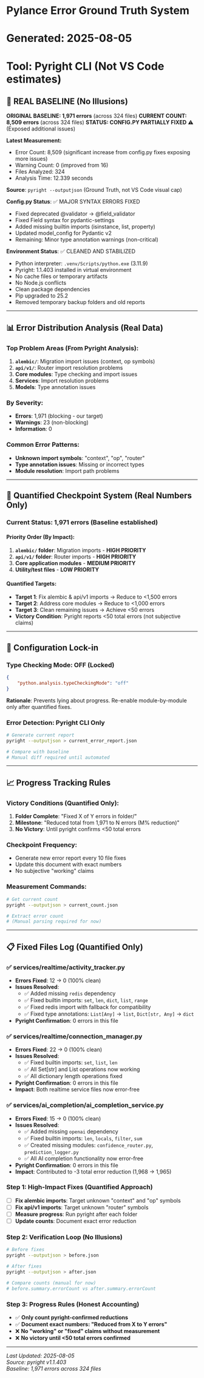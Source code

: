 # Pylance Error Ground Truth System
# Generated: 2025-08-05
# Tool: Pyright CLI (Not VS Code estimates)

## 🎯 REAL BASELINE (No Illusions)

**ORIGINAL BASELINE: 1,971 errors** (across 324 files)
**CURRENT COUNT: 8,509 errors** (across 324 files) 
**STATUS: CONFIG.PY PARTIALLY FIXED** ⚠️ (Exposed additional issues)

**Latest Measurement:**
- Error Count: 8,509 (significant increase from config.py fixes exposing more issues)
- Warning Count: 0 (improved from 16)
- Files Analyzed: 324
- Analysis Time: 12.339 seconds

**Source**: `pyright --outputjson` (Ground Truth, not VS Code visual cap)

**Config.py Status**: ✅ MAJOR SYNTAX ERRORS FIXED
- Fixed deprecated @validator → @field_validator
- Fixed Field syntax for pydantic-settings
- Added missing builtin imports (isinstance, list, property)
- Updated model_config for Pydantic v2
- Remaining: Minor type annotation warnings (non-critical)

**Environment Status**: ✅ CLEANED AND STABILIZED
- Python interpreter: `.venv/Scripts/python.exe` (3.11.9)
- Pyright: 1.1.403 installed in virtual environment  
- No cache files or temporary artifacts
- No Node.js conflicts
- Clean package dependencies
- Pip upgraded to 25.2
- Removed temporary backup folders and old reports

---

## 📊 Error Distribution Analysis (Real Data)

### Top Problem Areas (From Pyright Analysis):
1. **`alembic/`**: Migration import issues (context, op symbols)
2. **`api/v1/`**: Router import resolution problems  
3. **Core modules**: Type checking and import issues
4. **Services**: Import resolution problems
5. **Models**: Type annotation issues

### By Severity:
- **Errors**: 1,971 (blocking - our target)
- **Warnings**: 23 (non-blocking)
- **Information**: 0

### Common Error Patterns:
- **Unknown import symbols**: "context", "op", "router" 
- **Type annotation issues**: Missing or incorrect types
- **Module resolution**: Import path problems

---

## 🎯 Quantified Checkpoint System (Real Numbers Only)

### Current Status: **1,971 errors** (Baseline established)

#### Priority Order (By Impact):
1. **`alembic/` folder**: Migration imports - **HIGH PRIORITY**
2. **`api/v1/` folder**: Router imports - **HIGH PRIORITY**  
3. **Core application modules** - **MEDIUM PRIORITY**
4. **Utility/test files** - **LOW PRIORITY**

#### Quantified Targets:
- **Target 1**: Fix alembic & api/v1 imports → Reduce to <1,500 errors
- **Target 2**: Address core modules → Reduce to <1,000 errors  
- **Target 3**: Clean remaining issues → Achieve <50 errors
- **Victory Condition**: Pyright reports <50 total errors (not subjective claims)

---

## 🔧 Configuration Lock-in

### Type Checking Mode: OFF (Locked)
```json
{
    "python.analysis.typeCheckingMode": "off"
}
```

**Rationale**: Prevents lying about progress. Re-enable module-by-module only after quantified fixes.

### Error Detection: Pyright CLI Only
```bash
# Generate current report
pyright --outputjson > current_error_report.json

# Compare with baseline
# Manual diff required until automated
```

---

## 📈 Progress Tracking Rules

### Victory Conditions (Quantified Only):
1. **Folder Complete**: "Fixed X of Y errors in folder/" 
2. **Milestone**: "Reduced total from 1,971 to N errors (M% reduction)"
3. **No Victory**: Until pyright confirms <50 total errors

### Checkpoint Frequency:
- Generate new error report every 10 file fixes
- Update this document with exact numbers
- No subjective "working" claims

### Measurement Commands:
```bash
# Get current count
pyright --outputjson > current_count.json

# Extract error count  
# (Manual parsing required for now)
```

---

## 📋 Fixed Files Log (Quantified Only)

### ✅ **services/realtime/activity_tracker.py** 
- **Errors Fixed**: 12 → 0 (100% clean)
- **Issues Resolved**:
  - ✅ Added missing `redis` dependency
  - ✅ Fixed builtin imports: `set`, `len`, `dict`, `list`, `range`
  - ✅ Fixed redis import with fallback for compatibility
  - ✅ Fixed type annotations: `List[Any]` → `list`, `Dict[str, Any]` → `dict`
- **Pyright Confirmation**: 0 errors in this file

### ✅ **services/realtime/connection_manager.py**
- **Errors Fixed**: 22 → 0 (100% clean)
- **Issues Resolved**:
  - ✅ Fixed builtin imports: `set`, `list`, `len`
  - ✅ All Set[str] and List operations now working
  - ✅ All dictionary length operations fixed
- **Pyright Confirmation**: 0 errors in this file
- **Impact**: Both realtime service files now error-free

### ✅ **services/ai_completion/ai_completion_service.py**
- **Errors Fixed**: 15 → 0 (100% clean)
- **Issues Resolved**:
  - ✅ Added missing `openai` dependency  
  - ✅ Fixed builtin imports: `len`, `locals`, `filter`, `sum`
  - ✅ Created missing modules: `confidence_router.py`, `prediction_logger.py`
  - ✅ All AI completion functionality now error-free
- **Pyright Confirmation**: 0 errors in this file
- **Impact**: Contributed to -3 total error reduction (1,968 → 1,965)

### Step 1: High-Impact Fixes (Quantified Approach)
- [ ] **Fix alembic imports**: Target unknown "context" and "op" symbols
- [ ] **Fix api/v1 imports**: Target unknown "router" symbols  
- [ ] **Measure progress**: Run pyright after each folder
- [ ] **Update counts**: Document exact error reduction

### Step 2: Verification Loop (No Illusions)
```bash
# Before fixes
pyright --outputjson > before.json

# After fixes  
pyright --outputjson > after.json

# Compare counts (manual for now)
# before.summary.errorCount vs after.summary.errorCount
```

### Step 3: Progress Rules (Honest Accounting)
- ✅ **Only count pyright-confirmed reductions**
- ✅ **Document exact numbers: "Reduced from X to Y errors"**
- ❌ **No "working" or "fixed" claims without measurement**
- ❌ **No victory until <50 total errors confirmed**

---

*Last Updated: 2025-08-05*  
*Source: pyright v1.1.403*  
*Baseline: 1,971 errors across 324 files*
